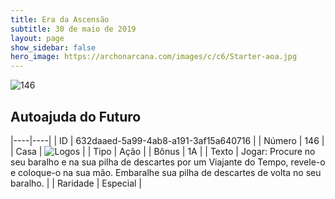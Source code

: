 ```yaml
---
title: Era da Ascensão
subtitle: 30 de maio de 2019
layout: page
show_sidebar: false
hero_image: https://archonarcana.com/images/c/c6/Starter-aoa.jpg
---
```


![146](https://cdn.keyforgegame.com/media/card_front/pt/435_146_GV7W4JP774FM_pt.png)

## Autoajuda do Futuro

|----|----|
| ID | 632daaed-5a99-4ab8-a191-3af15a640716 |
| Número | 146 |
| Casa | ![Logos](https://archonarcana.com/images/thumb/c/ce/Logos.png/22px-Logos.png "Logos") |
| Tipo | Ação |
| Bônus | 1A |
| Texto | Jogar: Procure no seu baralho e na sua pilha de descartes por um Viajante do Tempo, revele-o e coloque-o na sua mão. Embaralhe sua pilha de descartes de volta no seu baralho. |
| Raridade | Especial |
